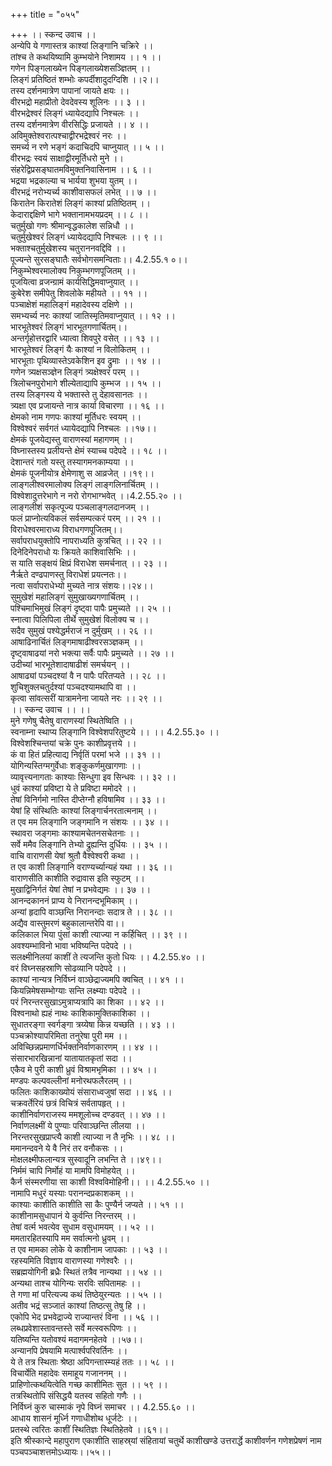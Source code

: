 +++
title = "०५५"

+++
।। स्कन्द उवाच ।।  
अन्येपि ये गणास्तत्र काश्यां लिङ्गानि चक्रिरे ।।  
तांश्च ते कथयिष्यामि कुम्भयोने निशामय ।। १ ।।  
गणेन पिङ्गलाख्येन पिङ्गलाख्येशसञ्ज्ञितम् ।।  
लिङ्गं प्रतिष्ठितं शम्भोः कपर्दीशादुदग्दिशि ।।२।।  
तस्य दर्शनमात्रेण पापानां जायते क्षयः ।।  
वीरभद्रो महाप्रीतो देवदेवस्य शूलिनः ।। ३ ।।  
वीरभद्रेश्वरं लिङ्गं ध्यायेदद्यापि निश्चलः ।।  
तस्य दर्शनमात्रेण वीरसिद्धिः प्रजायते ।। ४ ।।  
अविमुक्तेश्वरात्पश्चाद्वीरभद्रेश्वरं नरः ।।  
समर्च्य न रणे भङ्गं कदाचिदपि चाप्नुयात् ।। ५ ।।  
वीरभद्रः स्वयं साक्षाद्वीरमूर्तिधरो मुने ।।  
संहरेद्विप्रसङ्घातमविमुक्तनिवासिनाम ।। ६ ।।  
भद्रया भद्रकाल्या च भार्यया शुभया युतम् ।।  
वीरभद्रं नरोभ्यर्च्य काशीवासफलं लभेत् ।। ७ ।।  
किरातेन किरातेशं लिङ्गं काश्यां प्रतिष्ठितम् ।।  
केदाराद्दक्षिणे भागे भक्तानामभयप्रदम् ।। ८ ।।  
चतुर्मुखो गणः श्रीमान्वृद्धकालेश सन्निधौ ।।  
चतुर्मुखेश्वरं लिङ्गं ध्यायेदद्यापि निश्चलः ।। ९ ।।  
भक्ताश्चतुर्मुखेशस्य चतुराननवद्दिवि ।।  
पूज्यन्ते सुरसङ्घातैः सर्वभोगसमन्विताः।। 4.2.55.१ ०।।  
निकुम्भेश्वरमालोक्य निकुम्भगणपूजितम् ।।  
पूजयित्वा व्रजन्ग्रामं कार्यसिद्धिमवाप्नुयात् ।।  
कुबेरेश समीपेतु शिवलोके महीयते ।। ११ ।।  
पञ्चाक्षेशं महालिङ्गं महादेवस्य दक्षिणे ।।  
समभ्यर्च्य नरः काश्यां जातिस्मृतिमवाप्नुयात् ।। १२ ।।  
भारभूतेश्वरं लिङ्गं भारभूतगणार्चितम्।।  
अन्तर्गृहोत्तरद्वारि ध्यात्वा शिवपुरे वसेत् ।। १३ ।।  
भारभूतेश्वरं लिङ्गं यैः काश्यां न विलोकितम् ।।  
भारभूताः पृथिव्यास्तेऽवकेशिन इव द्रुमाः ।। १४ ।।  
गणेन त्र्यक्षसञ्ज्ञेन लिङ्गं त्र्यक्षेश्वरं परम् ।।  
त्रिलोचनपुरोभागे शील्येताद्यापि कुम्भज ।। १५ ।।  
तस्य लिङ्गस्य ये भक्तास्ते तु देहावसानतः ।।  
त्र्यक्षा एव प्रजायन्ते नात्र कार्या विचारणा ।। १६ ।।  
क्षेमको नाम गणपः काश्यां मूर्तिधरः स्वयम् ।।  
विश्वेश्वरं सर्वगतं ध्यायेदद्यापि निश्चलः ।।१७।।  
क्षेमकं पूजयेद्यस्तु वाराणस्यां महागणम् ।।  
विघ्नास्तस्य प्रलीयन्ते क्षेमं स्याच्च पदेपदे ।। १८ ।।  
देशान्तरं गतो यस्तु तस्यागमनकाम्यया ।।  
क्षेमकं पूजनीयोत्र क्षेमेणाशु स आव्रजेत् ।।१९।।  
लाङ्गलीश्वरमालोक्य लिङ्गं लाङ्गलिनार्चितम् ।।  
विश्वेशादुत्तरेभागे न नरो रोगभाग्भवेत् ।।4.2.55.२० ।।  
लाङ्गलीशं सकृत्पूज्य पञ्चलाङ्गलदानजम् ।।  
फलं प्राप्नोत्यविकलं सर्वसम्पत्करं परम् ।। २१ ।।  
विराधेश्वरमाराध्य विराधगणपूजितम्।।  
सर्वापराधयुक्तोपि नापराध्यति कुत्रचित् ।। २२ ।।  
दिनेदिनेपराधो यः क्रियते काशिवासिभिः ।।  
स याति सङ्क्षयं क्षिप्रं विराधेश समर्चनात् ।। २३ ।।  
नैर्ऋते दण्ढपाणस्तु विराधेशं प्रयत्नतः।।  
नत्वा सर्वापराधेभ्यो मुच्यते नात्र संशयः।।२४।।  
सुमुखेशं महालिङ्गं सुमुखाख्यगणार्चितम् ।।  
पश्चिमाभिमुखं लिङ्गं दृष्ट्वा पापैः प्रमुच्यते ।। २५ ।।  
स्नात्वा पिलिपिला तीर्थे सुमुखेशं विलोक्य च ।।  
सदैव सुमुखं पश्येद्धर्मराजं न दुर्मुखम् ।। २६ ।।  
आषाढिनार्चितं लिङ्गमाषाढीश्वरसञ्ज्ञकम् ।।  
दृष्ट्वाषाढयां नरो भक्त्या सर्वैः पापैः प्रमुच्यते ।। २७ ।।  
उदीच्यां भारभूतेशादाषाढीशं समर्चयन् ।।  
आषाढ्यां पञ्चदश्यां वै न पापैः परितप्यते ।। २८ ।।  
शुचिशुक्लचतुर्दश्यां पञ्चदश्यामथापि वा ।।  
कृत्वा सांवत्सरीं यात्रामनेना जायते नरः ।। २९ ।।  
।। स्कन्द उवाच ।। ।।  
मुने गणेषु चैतेषु वाराणस्यां स्थितेष्विति ।।  
स्वनाम्ना स्थाप्य लिङ्गानि विश्वेशपरितुष्टये ।। ।। 4.2.55.३० ।।  
विश्वेशश्चिन्तयां चक्रे पुनः काशीप्रवृत्तये ।।  
कं वा हितं प्रहित्याद्य निर्वृतिं परमां भजे ।। ३१ ।।  
योगिन्यस्तिग्मगुर्वेधाः शङ्कुकर्णमुखागणाः ।।  
व्यावृत्त्यनागताः काश्याः सिन्धुगा इव सिन्धवः ।। ३२ ।।  
धुवं काश्यां प्रविष्टा ये ते प्रविष्टा ममोदरे ।।  
तेषां विनिर्गमो नास्ति दीप्तेग्नौ हविषामिव ।। ३३ ।।  
येषां हि संस्थितिः काश्यां लिङ्गार्चनरतात्मनाम् ।।  
त एव मम लिङ्गानि जङ्गमानि न संशयः ।। ३४ ।।  
स्थावरा जङ्गमाः काश्यामचेतनसचेतनाः ।।  
सर्वे ममैव लिङ्गानि तेभ्यो द्रुह्यन्ति दुर्धियः ।। ३५ ।।  
वाचि वाराणसी येषां श्रुतौ वैश्वेश्वरी कथा ।।  
त एव काशी लिङ्गानि वराण्यर्च्यान्यहं यथा ।। ३६ ।।  
वाराणसीति काशीति रुद्रावास इति स्फुटम् ।।  
मुखाद्विनिर्गतं येषां तेषां न प्रभवेद्यमः ।। ३७ ।।  
आनन्दकाननं प्राप्य ये निरानन्दभूमिकाम् ।।  
अन्यां हृदापि वाञ्छन्ति निरानन्दाः सदात्र ते ।। ३८ ।।  
अद्यैव वास्तुमरणं बहुकालान्तरेपि वा।।  
कलिकाल भिया पुंसां काशी त्याज्या न कर्हिचित् ।। ३९ ।।  
अवश्यम्भाविनो भावा भविष्यन्ति पदेपदे ।।  
सलक्ष्मीनिलयां काशीं ते त्यजन्ति कुतो धियः ।। 4.2.55.४० ।।  
वरं विघ्नसहस्राणि सोढव्यानि पदेपदे ।।  
काश्यां नान्यत्र निर्विघ्नं वाञ्छेद्राज्यमपि क्वचित् ।। ४१ ।।  
कियन्निमेषसम्भोग्याः सन्ति लक्ष्म्याः पदेपदे ।।  
परं निरन्तरसुखाऽमुत्राप्यत्रापि का शिका ।। ४२ ।।  
विश्वनाथो ह्यहं नाथः काशिकामुक्तिकाशिका ।।  
सुधातरङ्गा स्वर्गङ्गा त्रय्येषा किन्न यच्छति ।। ४३ ।।  
पञ्चक्रोश्यापरिमिता तनुरेषा पुरी मम ।।  
अविच्छिन्नप्रमाणर्धिर्भक्तनिर्वाणकारणम् ।। ४४ ।।  
संसारभारखिन्नानां यातायातकृतां सदा ।।  
एकैव मे पुरी काशी ध्रुवं विश्रामभृमिका ।। ४५ ।।  
मण्डपः कल्पवल्लीनां मनोरथफलैरलम् ।।  
फलितः काशिकाख्योयं संसाराध्वजुषां सदा ।। ४६ ।।  
चक्रवर्तेरियं छत्रं विचित्रं सर्वतापहृत् ।।  
काशीनिर्वाणराजस्य ममशूलोच्च दण्डवत् ।। ४७ ।।  
निर्वाणलक्ष्मीं ये पुण्याः परिवाञ्छन्ति लीलया ।।  
निरन्तरसुखप्राप्त्यै काशी त्याज्या न तै नृभिः ।। ४८ ।।  
ममानन्दवने ये वै निरं तर वनौकसः ।।  
मोक्षलक्ष्मीफलान्यत्र सुस्वादूनि लभन्ति ते ।।४९।।  
निर्ममं चापि निर्मोहं या मामपि विमोहयेत् ।।  
कैर्न संस्मरणीया सा काशी विश्वविमोहिनी।। ।। 4.2.55.५० ।।  
नामापि मधुरं यस्याः परानन्दप्रकाशकम् ।।  
काश्याः काशीति काशीति सा कैः पुण्यैर्न जप्यते ।। ५१ ।।  
काशीनामसुधापानं ये कुर्वन्ति निरन्तरम् ।।  
तेषां वर्त्म भवत्येव सुधाम वसुधामयम् ।। ५२ ।।  
ममतारहितस्यापि मम सर्वात्मनो ध्रुवम् ।।  
त एव मामका लोके ये काशीनाम जापकाः ।। ५३ ।।  
रहस्यमिति विज्ञाय वाराणस्या गणेश्वरैः ।।  
सब्रह्मयोगिनी ब्रध्रैः स्थितं तत्रैव नान्यथा ।। ५४ ।।  
अन्यथा ताश्च योगिन्यः सरविः सपितामहः ।।  
ते गणा मां परित्यज्य कथं तिष्ठेयुरन्यतः ।। ५५ ।।  
अतीव भद्रं सञ्जातं काश्यां तिष्ठत्सु तेषु हि ।।  
एकोपि भेद प्रभवेद्राज्ये राज्यान्तरं विना ।। ५६ ।।  
लब्धप्रवेशास्तावन्तस्ते सर्वे मत्स्वरूपिणः ।।  
यतिष्यन्ति यतोवश्यं मदागमनहेतवे ।।५७।।  
अन्यानपि प्रेषयामि मत्पार्श्वपरिवर्तिनः ।।  
ये ते तत्र स्थिताः श्रेष्ठा अपिगन्तास्म्यहं ततः ।। ५८ ।।  
विचार्येति महादेवः समाहूय गजाननम् ।।  
प्राहिणोत्कथयित्वेति गच्छ काशीमितः सुत ।। ५९ ।।  
तत्रस्थितोपि संसिद्धयै यतस्व सहितो गणैः ।।  
निर्विघ्नं कुरु चास्माकं नृपे विघ्नं समाचर ।। 4.2.55.६० ।।  
आधाय शासनं मूर्ध्नि गणाधीशोथ धूर्जटेः ।।  
प्रतस्थे त्वरितः काशीं स्थितिज्ञः स्थितिहेतवे ।।६१।।  
इति श्रीस्कान्दे महापुराण एकाशीति साहस्र्यां संहितायां चतुर्थे काशीखण्डे उत्तरार्द्धे काशीवर्णन गणेशप्रेषणं नाम पञ्चपञ्चाशत्तमोऽध्यायः।।५५।।
